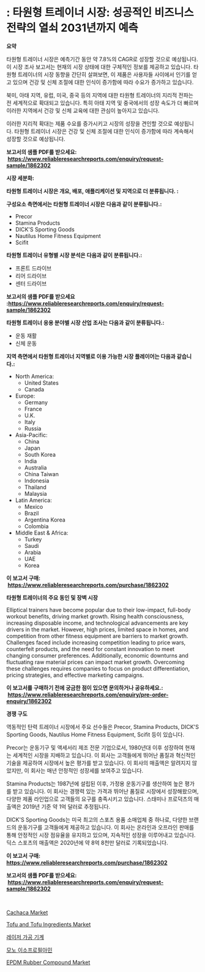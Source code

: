<p><h1>: 타원형 트레이너 시장: 성공적인 비즈니스 전략의 열쇠 2031년까지 예측</h1></p><p><strong>요약</strong></p>
<p><p>타원형 트레이너 시장은 예측기간 동안 약 7.8%의 CAGR로 성장할 것으로 예상됩니다. 이 시장 조사 보고서는 현재의 시장 상태에 대한 구체적인 정보를 제공하고 있습니다. 타원형 트레이너의 시장 동향을 간단히 살펴보면, 이 제품은 사용자들 사이에서 인기를 얻고 있으며 건강 및 신체 조절에 대한 인식이 증가함에 따라 수요가 증가하고 있습니다.</p><p>북미, 아태 지역, 유럽, 미국, 중국 등의 지역에 대한 타원형 트레이너의 지리적 전파는 전 세계적으로 확대되고 있습니다. 특히 아태 지역 및 중국에서의 성장 속도가 더 빠르며 이러한 지역에서 건강 및 신체 교육에 대한 관심이 높아지고 있습니다.</p><p>이러한 지리적 확대는 제품 수요를 증가시키고 시장의 성장을 견인할 것으로 예상됩니다. 타원형 트레이너 시장은 건강 및 신체 조절에 대한 인식이 증가함에 따라 계속해서 성장할 것으로 예상됩니다.</p></p>
<p><strong>보고서의 샘플 PDF를 받으세요: &nbsp;<a href="https://www.reliableresearchreports.com/enquiry/request-sample/1862302">https://www.reliableresearchreports.com/enquiry/request-sample/1862302</a></strong></p>
<p><strong>시장 세분화:</strong></p>
<p><strong> 타원형 트레이너 시장은 개요, 배포, 애플리케이션 및 지역으로 더 분류됩니다. :</strong></p>
<p><strong>구성요소 측면에서는 타원형 트레이너 시장은 다음과 같이 분류됩니다.:</strong></p>
<p><ul><li>Precor</li><li>Stamina Products</li><li>DICK'S Sporting Goods</li><li>Nautilus Home Fitness Equipment</li><li>Scifit</li></ul></p>
<p><strong> 타원형 트레이너 유형별 시장 분석은 다음과 같이 분류됩니다.:</strong></p>
<p><ul><li>프론트 드라이브</li><li>리어 드라이브</li><li>센터 드라이브</li></ul></p>
<p><strong>보고서의 샘플 PDF를 받으세요 :<a href="https://www.reliableresearchreports.com/enquiry/request-sample/1862302">https://www.reliableresearchreports.com/enquiry/request-sample/1862302</a></strong></p>
<p><strong> 타원형 트레이너 응용 분야별 시장 산업 조사는 다음과 같이 분류됩니다.:</strong></p>
<p><ul><li>운동 재활</li><li>신체 운동</li></ul></p>
<p><strong>지역 측면에서 타원형 트레이너 지역별로 이용 가능한 시장 플레이어는 다음과 같습니다.:</strong></p>
<p><ul>
    <li>
        North America:
        <ul>
            <li>United States</li>
            <li>Canada</li>
        </ul>
    </li>
    <li>
        Europe:
        <ul>
            <li>Germany</li>
            <li>France</li>
            <li>U.K.</li>
            <li>Italy</li>
            <li>Russia</li>
        </ul>
    </li>
    <li>
        Asia-Pacific:
        <ul>
            <li>China</li>
            <li>Japan</li>
            <li>South Korea</li>
            <li>India</li>
            <li>Australia</li>
            <li>China Taiwan</li>
            <li>Indonesia</li>
            <li>Thailand</li>
            <li>Malaysia</li>
        </ul>
    </li>
    <li>
        Latin America:
        <ul>
            <li>Mexico</li>
            <li>Brazil</li>
            <li>Argentina Korea</li>
            <li>Colombia</li>
        </ul>
    </li>
    <li>
        Middle East & Africa:
        <ul>
            <li>Turkey</li>
            <li>Saudi</li>
            <li>Arabia</li>
            <li>UAE</li>
            <li>Korea</li>
        </ul>
    </li>
    </ul></p>
<p><strong>이 보고서 구매: &nbsp;<a href="https://www.reliableresearchreports.com/purchase/1862302">https://www.reliableresearchreports.com/purchase/1862302</a></strong></p>
<p><strong>타원형 트레이너의 주요 동인 및 장벽 시장</strong></p>
<p><p>Elliptical trainers have become popular due to their low-impact, full-body workout benefits, driving market growth. Rising health consciousness, increasing disposable income, and technological advancements are key drivers in the market. However, high prices, limited space in homes, and competition from other fitness equipment are barriers to market growth. Challenges faced include increasing competition leading to price wars, counterfeit products, and the need for constant innovation to meet changing consumer preferences. Additionally, economic downturns and fluctuating raw material prices can impact market growth. Overcoming these challenges requires companies to focus on product differentiation, pricing strategies, and effective marketing campaigns.</p></p>
<p><strong>이 보고서를 구매하기 전에 궁금한 점이 있으면 문의하거나 공유하세요.: &nbsp;<a href="https://www.reliableresearchreports.com/enquiry/pre-order-enquiry/1862302">https://www.reliableresearchreports.com/enquiry/pre-order-enquiry/1862302</a></strong></p>
<p><strong>경쟁 구도</strong></p>
<p><p>역동적인 탄력 트레이너 시장에서 주요 선수들은 Precor, Stamina Products, DICK'S Sporting Goods, Nautilus Home Fitness Equipment, Scifit 등이 있습니다.</p><p>Precor는 운동기구 및 액세서리 제조 전문 기업으로서, 1980년대 이후 성장하여 현재는 세계적인 시장을 지배하고 있습니다. 이 회사는 고객들에게 뛰어난 품질과 혁신적인 기술을 제공하여 시장에서 높은 평가를 받고 있습니다. 이 회사의 매출액은 알려지지 않았지만, 이 회사는 매년 안정적인 성장세를 보여주고 있습니다.</p><p>Stamina Products는 1987년에 설립된 이후, 가정용 운동기구를 생산하여 높은 평가를 받고 있습니다. 이 회사는 경쟁력 있는 가격과 뛰어난 품질로 시장에서 성장해왔으며, 다양한 제품 라인업으로 고객들의 요구를 충족시키고 있습니다. 스태미나 프로덕츠의 매출액은 2019년 기준 약 1억 달러로 추정됩니다.</p><p>DICK'S Sporting Goods는 미국 최고의 스포츠 용품 소매업체 중 하나로, 다양한 브랜드의 운동기구를 고객들에게 제공하고 있습니다. 이 회사는 온라인과 오프라인 판매를 통해 안정적인 시장 점유율을 유지하고 있으며, 지속적인 성장을 이루어내고 있습니다. 딕스 스포츠의 매출액은 2020년에 약 8억 8천만 달러로 기록되었습니다.</p></p>
<p><strong>이 보고서 구매: &nbsp; <a href="https://www.reliableresearchreports.com/purchase/1862302">https://www.reliableresearchreports.com/purchase/1862302</a></strong></p>
<p><strong>보고서의 샘플 PDF를 받으세요: &nbsp;<a href="https://www.reliableresearchreports.com/enquiry/request-sample/1862302">https://www.reliableresearchreports.com/enquiry/request-sample/1862302</a></strong><strong></strong></p>
<p>&nbsp;</p>
<p><p><a href="https://view.publitas.com/reportprime-1/decoding-the-cachaca-market-a-deep-dive-into-the-latest-market-trends-market-segmentation-and-competitive-analysis/">Cachaca Market</a></p><p><a href="https://meowing-canidae-761.notion.site/Tofu-and-Tofu-Ingredients-Market-Size-Growing-and-Forecasted-for-period-from-2024-2031-and-provide-0833e35e42f242d095bcc22f41942cde">Tofu and Tofu Ingredients Market</a></p><p><a href="https://github.com/lzrvbyqzftro57/Market-Research-Report-List-1/blob/main/3711433191776.md">레이저 가공 기계</a></p><p><a href="https://github.com/vs019sa3m8x/Market-Research-Report-List-1/blob/main/5528322191777.md">모노 이소프로필아민</a></p><p><a href="https://github.com/gulaimolin/Market-Research-Report-List-3/blob/main/epdm-rubber-compound-market.md">EPDM Rubber Compound Market</a></p></p>
